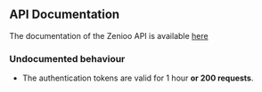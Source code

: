 ## API Documentation

The documentation of the Zenioo API is available [here](https://documenter.getpostman.com/view/13469316/UzBnpRjj)

### Undocumented behaviour

- The authentication tokens are valid for 1 hour **or 200 requests**.
